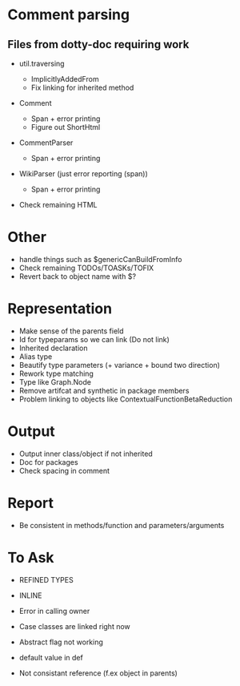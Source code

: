 # Comment parsing
## Files from dotty-doc requiring work
* util.traversing
  * ImplicitlyAddedFrom
  * Fix linking for inherited method
* Comment
  * Span + error printing
  * Figure out ShortHtml
* CommentParser
  * Span + error printing
* WikiParser (just error reporting (span))
  * Span + error printing

* Check remaining HTML

# Other
* handle things such as $genericCanBuildFromInfo
* Check remaining TODOs/TOASKs/TOFIX
* Revert back to object name with $?

# Representation
* Make sense of the parents field
* Id for typeparams so we can link (Do not link)
* Inherited declaration
* Alias type
* Beautify type parameters (+ variance + bound two direction)
* Rework type matching
* Type like Graph.Node
* Remove artifcat and synthetic in package members
* Problem linking to objects like ContextualFunctionBetaReduction

# Output
* Output inner class/object if not inherited
* Doc for packages
* Check spacing in comment

# Report
* Be consistent in methods/function and parameters/arguments

# To Ask
* REFINED TYPES
* INLINE
* Error in calling owner


* Case classes are linked right now
* Abstract flag not working
* default value in def
* Not consistant reference (f.ex object in parents)